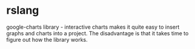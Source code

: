 # rslang

google-charts library -  interactive charts 
makes it quite easy to insert graphs and charts into a project. The disadvantage is that it takes time to figure out how the library works.

